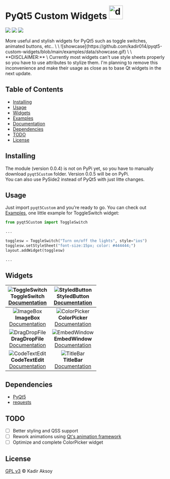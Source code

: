 # PyQt5 Custom Widgets <img src="https://seeklogo.com/images/Q/qt-logo-1631E0218A-seeklogo.com.png" alt="drawing" width="43"/>
<p>
  <img src="https://img.shields.io/badge/python-3.6%2B-green">
  <img src="https://img.shields.io/badge/license-GPL%203.0-blue.svg">
  <img src="https://img.shields.io/badge/version-0.0.4-orange">
</p>
More useful and stylish widgets for PyQt5 such as toggle switches, animated buttons, etc.. \
\
![showcase](https://github.com/kadir014/pyqt5-custom-widgets/blob/main/examples/data/showcase.gif) \
\
**DISCLAIMER:** \
Currently most widgets can't use style sheets properly so you have to use attributes to stylize them. I'm planning to remove this inconvenience and make their usage as close as to base Qt widgets in the next update.

## Table of Contents
- [Installing](#Installing)
- [Usage](#Usage)
- [Widgets](#Widgets)
- [Examples](https://github.com/kadir014/pyqt5-custom-widgets/blob/main/examples/)
- [Documentation](documentation.md)
- [Dependencies](#Dependencies)
- [TODO](#Todo)
- [License](#License)

## Installing
The module (version 0.0.4) is not on PyPi yet, so you have to manually download `pyqt5Custom` folder. Version 0.0.5 will be on PyPi. \
You can also use PySide2 instead of PyQt5 with just litte changes.

## Usage
Just import `pyqt5Custom` and you're ready to go. You can check out [Examples](https://github.com/kadir014/pyqt5-custom-widgets/blob/main/examples/), one little example for ToggleSwitch widget:
```py
from pyqt5Custom import ToggleSwitch

...

togglesw = ToggleSwitch("Turn on/off the lights", style="ios")
togglesw.setStyleSheet("font-size:15px; color: #444444;")
layout.addWidget(togglesw)

...
```

## Widgets
| ![ToggleSwitch](https://github.com/kadir014/pyqt5-custom-widgets/blob/main/examples/data/toggleswitch.gif) <br> ToggleSwitch <br> [Documentation](documentation.md) | ![StyledButton](https://github.com/kadir014/pyqt5-custom-widgets/blob/main/examples/data/styledbutton.gif) <br> StyledButton <br> [Documentation](documentation.md) |
| :---: | :---: |
| ![ImageBox](https://github.com/kadir014/pyqt5-custom-widgets/blob/main/examples/data/imagebox.png) <br> **ImageBox** <br> [Documentation](documentation.md) | ![ColorPicker](https://github.com/kadir014/pyqt5-custom-widgets/blob/main/examples/data/colorpicker.png) <br> **ColorPicker** <br> [Documentation](documentation.md) |
| ![DragDropFile](https://github.com/kadir014/pyqt5-custom-widgets/blob/main/examples/data/dropfileshowcase.gif) <br> **DragDropFile** <br> [Documentation](documentation.md) | ![EmbedWindow](https://github.com/kadir014/pyqt5-custom-widgets/blob/main/examples/data/embedwindowshowcase.gif) <br> **EmbedWindow** <br> [Documentation](documentation.md) |
| ![CodeTextEdit](https://github.com/kadir014/pyqt5-custom-widgets/blob/main/examples/data/codetextshowcase.gif) <br> **CodeTextEdit** <br> [Documentation](documentation.md) | ![TitleBar](https://github.com/kadir014/pyqt5-custom-widgets/blob/main/examples/data/titlebarshowcase.png) <br> **TitleBar** <br> [Documentation](documentation.md) |


## Dependencies
 - [PyQt5](https://pypi.org/project/PyQt5/)
 - [requests](https://pypi.org/project/requests/)

## TODO
  - [ ] Better styling and QSS support
  - [ ] Rework animations using [Qt's animation framework](https://doc.qt.io/qtforpython/overviews/animation-overview.html)
  - [ ] Optimize and complete ColorPicker widget

## License
[GPL v3](LICENSE) © Kadir Aksoy
